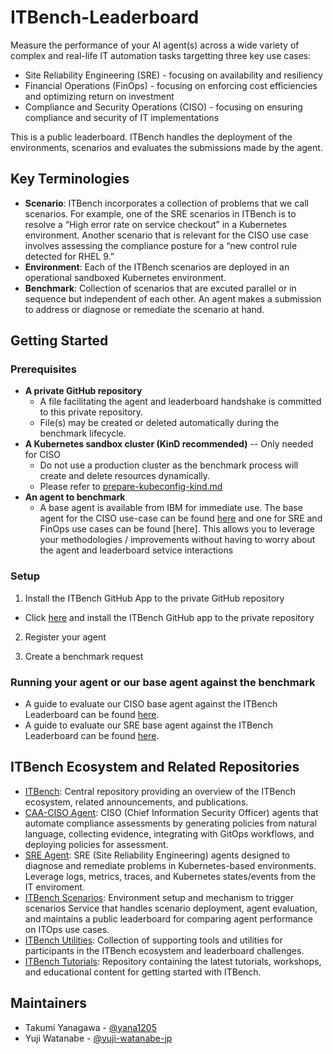 # ITBench-Leaderboard

Measure the performance of your AI agent(s) across a wide variety of complex and real-life IT automation tasks targetting three key use cases:
- Site Reliability Engineering (SRE) - focusing on availability and resiliency
- Financial Operations (FinOps) - focusing on enforcing cost efficiencies and optimizing return on investment
- Compliance and Security Operations (CISO) - focusing on ensuring compliance and security of IT implementations

This is a public leaderboard. ITBench handles the deployment of the environments, scenarios and evaluates the submissions made by the agent.

## Key Terminologies
- **Scenario**: ITBench incorporates a collection of problems that we call scenarios. For example, one of the SRE scenarios in ITBench is to resolve a “High error rate on service checkout” in a Kubernetes environment. Another scenario that is relevant for the CISO use case involves assessing the compliance posture for a “new control rule detected for RHEL 9.”
- **Environment**: Each of the ITBench scenarios are deployed in an operational sandboxed Kubernetes environment.
- **Benchmark**: Collection of scenarios that are excuted parallel or in sequence but independent of each other. An agent makes a submission to address or diagnose or remediate the scenario at hand.

## Getting Started
### Prerequisites
- **A private GitHub repository**
  - A file facilitating the agent and leaderboard handshake is committed to this private repository.
  - File(s) may be created or deleted automatically during the benchmark lifecycle.
- **A Kubernetes sandbox cluster (KinD recommended)** -- Only needed for CISO 
  - Do not use a production cluster as the benchmark process will create and delete resources dynamically.
  - Please refer to [prepare-kubeconfig-kind.md](https://github.com/IBM/ITBench-Scenarios/blob/main/ciso/prepare-kubeconfig-kind.md)
- **An agent to benchmark**
  - A base agent is available from IBM for immediate use. The base agent for the CISO use-case can be found [here]() and one for SRE and FinOps use cases can be found [here]. This allows you to leverage your methodologies / improvements without having to worry about the agent and leaderboard setvice interactions

### Setup
1. Install the ITBench GitHub App to the private GitHub repository
  - Click [here](https://github.com/apps/ibm-itbench-github-app) and install the ITBench GitHub app to the private repository

2. Register your agent

3. Create a benchmark request 

### Running your agent or our base agent against the benchmark
- A guide to evaluate our CISO base agent against the ITBench Leaderboard can be found [here]().
- A guide to evaluate our SRE base agent against the ITBench Leaderboard can be found [here](https://github.com/IBM/ITBench-SRE-Agent/blob/leaderboard_updates/Leaderboard.md).

## ITBench Ecosystem and Related Repositories

- [ITBench](https://github.com/IBM/ITBench): Central repository providing an overview of the ITBench ecosystem, related announcements, and publications.
- [CAA-CISO Agent](https://github.com/IBM/ITBench-CAA-CISO-Agent): CISO (Chief Information Security Officer) agents that automate compliance assessments by generating policies from natural language, collecting evidence, integrating with GitOps workflows, and deploying policies for assessment.
- [SRE Agent](https://github.com/IBM/ITBench-SRE-Agent): SRE (Site Reliability Engineering) agents designed to diagnose and remediate problems in Kubernetes-based environments. Leverage logs, metrics, traces, and Kubernetes states/events from the IT enviroment.
- [ITBench Scenarios](https://github.com/IBM/ITBench-Scenarios): Environment setup and mechanism to trigger scenarios Service that handles scenario deployment, agent evaluation, and maintains a public leaderboard for comparing agent performance on ITOps use cases.
- [ITBench Utilities](https://github.com/IBM/ITBench-Utilities): Collection of supporting tools and utilities for participants in the ITBench ecosystem and leaderboard challenges.
- [ITBench Tutorials](https://github.com/IBM/ITBench-Tutorials): Repository containing the latest tutorials, workshops, and educational content for getting started with ITBench.

## Maintainers
- Takumi Yanagawa  - [@yana1205](https://github.com/yana1205)
- Yuji Watanabe    - [@yuji-watanabe-jp](https://github.com/yuji-watanabe-jp)
